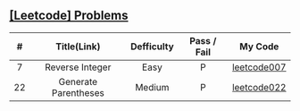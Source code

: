 ## [[Leetcode] Problems](https://leetcode.com/problemset/all/)

| # | Title(Link) | Defficulty | Pass / Fail | My Code
:-:|:-:|:-:|:-:|:-:|
7 | Reverse Integer | Easy | P | [leetcode007](_problems/prob001-100/prob007-math-easy.java)
22 | Generate Parentheses | Medium | P | [leetcode022](backtracking/leetcode22.java)